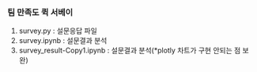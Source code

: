 ### 팀 만족도 퀵 서베이 

1. survey.py : 설문응답 파일
2. survey.ipynb : 설문결과 분석
3. survey_result-Copy1.ipynb : 설문결과 분석(*plotly 차트가 구현 안되는 점 보완)
